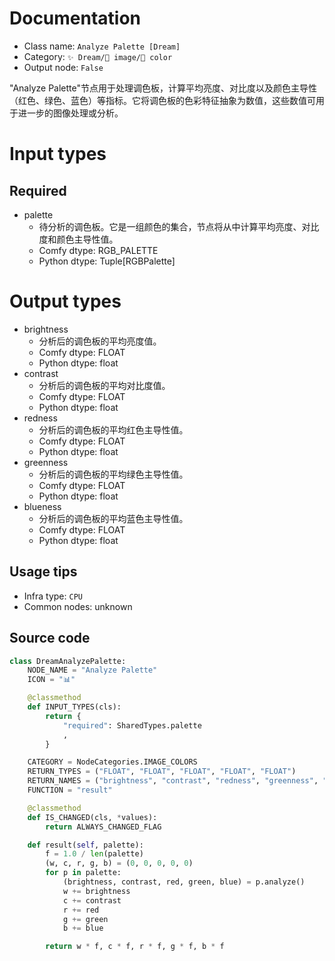 
# Documentation
- Class name: `Analyze Palette [Dream]`
- Category: `✨ Dream/🌄 image/🎨 color`
- Output node: `False`

"Analyze Palette"节点用于处理调色板，计算平均亮度、对比度以及颜色主导性（红色、绿色、蓝色）等指标。它将调色板的色彩特征抽象为数值，这些数值可用于进一步的图像处理或分析。

# Input types
## Required
- palette
    - 待分析的调色板。它是一组颜色的集合，节点将从中计算平均亮度、对比度和颜色主导性值。
    - Comfy dtype: RGB_PALETTE
    - Python dtype: Tuple[RGBPalette]

# Output types
- brightness
    - 分析后的调色板的平均亮度值。
    - Comfy dtype: FLOAT
    - Python dtype: float
- contrast
    - 分析后的调色板的平均对比度值。
    - Comfy dtype: FLOAT
    - Python dtype: float
- redness
    - 分析后的调色板的平均红色主导性值。
    - Comfy dtype: FLOAT
    - Python dtype: float
- greenness
    - 分析后的调色板的平均绿色主导性值。
    - Comfy dtype: FLOAT
    - Python dtype: float
- blueness
    - 分析后的调色板的平均蓝色主导性值。
    - Comfy dtype: FLOAT
    - Python dtype: float


## Usage tips
- Infra type: `CPU`
- Common nodes: unknown


## Source code
```python
class DreamAnalyzePalette:
    NODE_NAME = "Analyze Palette"
    ICON = "📊"

    @classmethod
    def INPUT_TYPES(cls):
        return {
            "required": SharedTypes.palette
            ,
        }

    CATEGORY = NodeCategories.IMAGE_COLORS
    RETURN_TYPES = ("FLOAT", "FLOAT", "FLOAT", "FLOAT", "FLOAT")
    RETURN_NAMES = ("brightness", "contrast", "redness", "greenness", "blueness")
    FUNCTION = "result"

    @classmethod
    def IS_CHANGED(cls, *values):
        return ALWAYS_CHANGED_FLAG

    def result(self, palette):
        f = 1.0 / len(palette)
        (w, c, r, g, b) = (0, 0, 0, 0, 0)
        for p in palette:
            (brightness, contrast, red, green, blue) = p.analyze()
            w += brightness
            c += contrast
            r += red
            g += green
            b += blue

        return w * f, c * f, r * f, g * f, b * f

```

